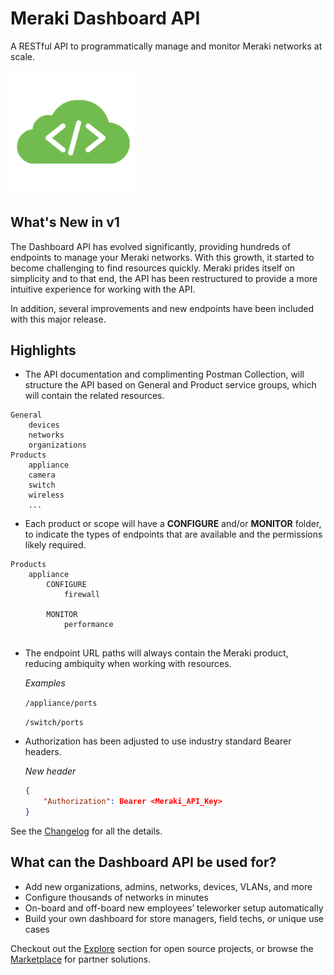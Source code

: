# Meraki Dashboard API

A RESTful API to programmatically manage and monitor Meraki networks at scale.

<img src="../images/cloud-code.png" width="200px">

## What's New in v1 

The Dashboard API has evolved significantly, providing hundreds of endpoints to manage your Meraki networks. With this growth, it started to become challenging to find resources quickly. Meraki prides itself on simplicity and to that end, the API has been restructured to provide a more intuitive experience for working with the API. 

In addition, several improvements and new endpoints have been included with this major release.

## Highlights

- The API documentation and complimenting Postman Collection, will structure the API based on General and Product service groups, which will contain the related resources.

```
General
    devices
    networks
    organizations
Products
    appliance
    camera
    switch
    wireless
    ...
```

- Each product or scope will have a **CONFIGURE** and/or **MONITOR** folder, to indicate the types of endpoints that are available and the permissions likely required. 

```
Products
    appliance
        CONFIGURE
            firewall
              
        MONITOR
            performance
            

```


- The endpoint URL paths will always contain the Meraki product, reducing ambiquity when working with resources. 

    *Examples*

    `/appliance/ports`

    `/switch/ports`



- Authorization has been adjusted to use industry standard Bearer headers. 

    *New header*

    ```json
    {
        "Authorization": Bearer <Meraki_API_Key>
    }
    ```

See the [Changelog](https://developer.cisco.com/meraki/whats-new/#!v1-0-0-beta-0) for all the details.



## What can the Dashboard API be used for?

- Add new organizations, admins, networks, devices, VLANs, and more
- Configure thousands of networks in minutes
- On-board and off-board new employees’ teleworker setup automatically
- Build your own dashboard for store managers, field techs, or unique use cases

Checkout out the [Explore](https://developer.cisco.com/meraki/explore/) section for open source projects, or browse the [Marketplace](https://apps.meraki.io/) for partner solutions.